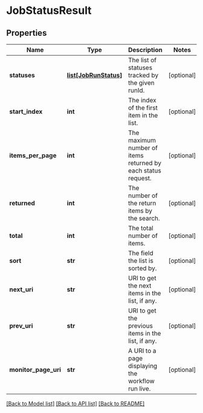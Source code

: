 # JobStatusResult

## Properties
Name | Type | Description | Notes
------------ | ------------- | ------------- | -------------
**statuses** | [**list[JobRunStatus]**](JobRunStatus.md) | The list of statuses tracked by the given runId. | [optional] 
**start_index** | **int** | The index of the first item in the list. | [optional] 
**items_per_page** | **int** | The maximum number of items returned by each status request. | [optional] 
**returned** | **int** | The number of the return items by the search. | [optional] 
**total** | **int** | The total number of items. | [optional] 
**sort** | **str** | The field the list is sorted by. | [optional] 
**next_uri** | **str** | URI to get the next items in the list, if any. | [optional] 
**prev_uri** | **str** | URI to get the previous items in the list, if any. | [optional] 
**monitor_page_uri** | **str** | A URI to a page displaying the workflow run live. | [optional] 

[[Back to Model list]](../README.md#documentation-for-models) [[Back to API list]](../README.md#documentation-for-api-endpoints) [[Back to README]](../README.md)



